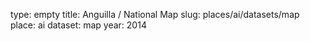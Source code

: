 type: empty
title: Anguilla / National Map
slug: places/ai/datasets/map
place: ai
dataset: map
year: 2014
